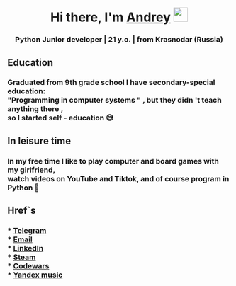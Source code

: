 <h1 align="center">Hi there, I'm <a href="https://daniilshat.ru/" target="_blank">Andrey</a> 
<img src="https://github.com/blackcater/blackcater/raw/main/images/Hi.gif" height="32"/></h1>
<h3 align="center">Python Junior developer | 21 y.o. | from Krasnodar (Russia) </h3>

<h2>Education</h2>
<h3>Graduated from 9th grade school
I have secondary-special education: <br>"Programming in computer systems " , 
but they didn 't teach anything there ,<br> so I started self - education 😅</h3>

<h2>In leisure time</h2>
<h3>In my free time I like to play computer and board games with my girlfriend, <br>watch videos on YouTube and Tiktok, and of course program in Python 🐍</h3>

<h2>Href`s</h2>
<h3>* <a href="https://t.me/uzh4sniy">Telegram</a><br>
* <a href="remaker1503@gmail.com">Email</a><br>
* <a href="https://www.linkedin.com/in/andreygerasimovuzhs/">LinkedIn</a><br>
* <a href="https://steamcommunity.com/profiles/76561198139147931">Steam</a><br>
* <a href="https://www.codewars.com/users/Uzhasniy">Codewars</a><br>
* <a href="https://music.yandex.ru/users/remaker1503/playlists">Yandex music</a><br></h3>

<!---
Uzhasniy/Uzhasniy is a ✨ special ✨ repository because its `README.md` (this file) appears on your GitHub profile.
You can click the Preview link to take a look at your changes.
--->
